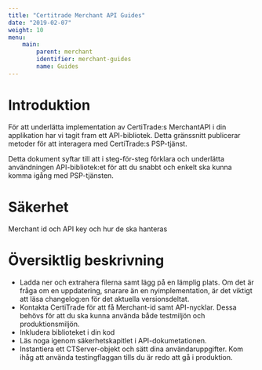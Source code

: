```yaml
---
title: "Certitrade Merchant API Guides"
date: "2019-02-07"
weight: 10
menu:
    main:
        parent: merchant
        identifier: merchant-guides
        name: Guides
---
```

# Introduktion

För att underlätta implementation av CertiTrade:s MerchantAPI i din applikation har vi tagit fram ett API-bibliotek. Detta gränssnitt publicerar metoder för att interagera med CertiTrade:s PSP-tjänst.

Detta dokument syftar till att i steg-för-steg förklara och underlätta användningen API-bibliotek:et för att du snabbt och enkelt ska kunna komma igång med PSP-tjänsten.

# Säkerhet

Merchant id och API key och hur de ska hanteras

# Översiktlig beskrivning

- Ladda ner och extrahera filerna samt lägg på en lämplig plats. Om det är fråga om en uppdatering, snarare än en nyimplementation, är det viktigt att läsa changelog:en för det aktuella versionsdeltat.
- Kontakta CertiTrade för att få Merchant-id samt API-nycklar. Dessa behövs för att du ska kunna använda både testmiljön och produktionsmiljön.
- Inkludera biblioteket i din kod
- Läs noga igenom säkerhetskapitlet i API-dokumetationen.
- Instantiera ett CTServer-objekt och sätt dina användaruppgifter. Kom ihåg att använda testingflaggan tills du är redo att gå i produktion.
